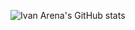 ![Ivan Arena's GitHub stats](https://github-readme-stats.vercel.app/api?username=ivanarena&show_icons=true&theme=github_dark)
